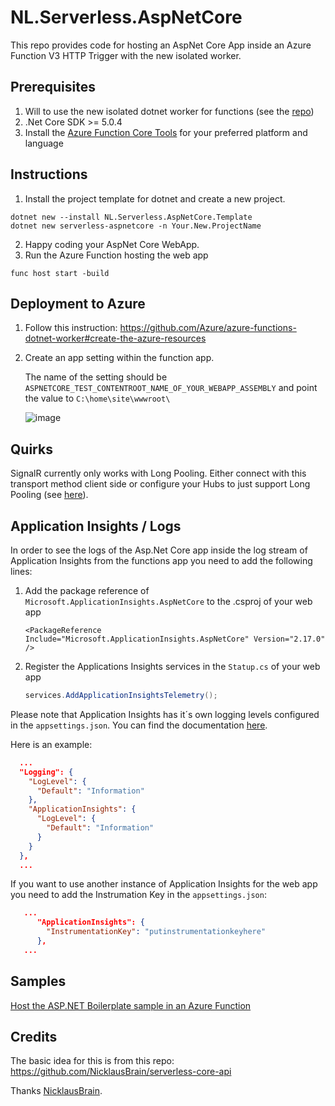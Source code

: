 # NL.Serverless.AspNetCore
This repo provides code for hosting an AspNet Core App inside an Azure Function V3 HTTP Trigger with the new isolated worker.

## Prerequisites
1. Will to use the new isolated dotnet worker for functions (see the [repo](https://github.com/Azure/azure-functions-dotnet-worker))
1. .Net Core SDK >= 5.0.4
1. Install the [Azure Function Core Tools](https://learn.microsoft.com/en-us/azure/azure-functions/functions-run-local) for your preferred platform and language

## Instructions
1. Install the project template for dotnet and create a new project.
```
dotnet new --install NL.Serverless.AspNetCore.Template
dotnet new serverless-aspnetcore -n Your.New.ProjectName
```
2. Happy coding your AspNet Core WebApp.
3. Run the Azure Function hosting the web app
```
func host start -build
```

## Deployment to Azure
1. Follow this instruction: https://github.com/Azure/azure-functions-dotnet-worker#create-the-azure-resources
2. Create an app setting within the function app.
   
   The name of the setting should be ``ASPNETCORE_TEST_CONTENTROOT_NAME_OF_YOUR_WEBAPP_ASSEMBLY`` and point the value to ``C:\home\site\wwwroot\``
   
   ![image](https://user-images.githubusercontent.com/6589385/131023539-7bb32c8d-4f47-4998-bf40-572299fc4836.png)


## Quirks
SignalR currently only works with Long Pooling.
Either connect with this transport method client side or configure your Hubs to just support Long Pooling (see [here](https://docs.microsoft.com/de-de/aspnet/core/signalr/configuration?view=aspnetcore-5.0&tabs=dotnet#advanced-http-configuration-options)).

## Application Insights / Logs
In order to see the logs of the Asp.Net Core app inside the log stream of Application Insights from the functions app you need to add the following lines:

1. Add the package reference of ``Microsoft.ApplicationInsights.AspNetCore`` to the .csproj of your web app
   
   ``<PackageReference Include="Microsoft.ApplicationInsights.AspNetCore" Version="2.17.0" />``

1. Register the Applications Insights services in the ``Statup.cs`` of your web app
   ```csharp
   services.AddApplicationInsightsTelemetry();
   ```

Please note that Application Insights has it´s own logging levels configured in the ``appsettings.json``. You can find the documentation [here](https://docs.microsoft.com/en-us/azure/azure-monitor/app/ilogger#control-logging-level).

Here is an example: 
```json
  ...
  "Logging": {
    "LogLevel": {
      "Default": "Information"
    },
    "ApplicationInsights": {
      "LogLevel": {
        "Default": "Information"
      }
    }
  },
  ...
```

If you want to use another instance of Application Insights for the web app you need to add the Instrumation Key in the ``appsettings.json``:
```json
   ...
      "ApplicationInsights": {
        "InstrumentationKey": "putinstrumentationkeyhere"
      },
   ...
```

## Samples
[Host the ASP.NET Boilerplate sample in an Azure Function](samples/ASP.NET%20Boilerplate)

## Credits
The basic idea for this is from this repo:
https://github.com/NicklausBrain/serverless-core-api

Thanks <a href="https://github.com/NicklausBrain">NicklausBrain</a>.
